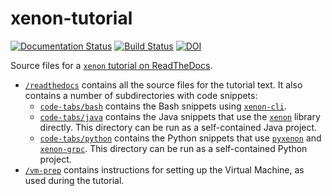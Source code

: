 # xenon-tutorial

[![Documentation Status](https://readthedocs.org/projects/xenon-tutorial/badge/?version=latest)](https://xenon-tutorial.readthedocs.io/en/latest/?badge=latest) 
[![Build Status](https://travis-ci.org/xenon-middleware/xenon-tutorial.svg?branch=master)](https://travis-ci.org/xenon-middleware/xenon-tutorial)
[![DOI](https://zenodo.org/badge/DOI/10.5281/zenodo.1064653.svg)](https://doi.org/10.5281/zenodo.1064653)

Source files for a [``xenon`` tutorial on ReadTheDocs](http://xenon-tutorial.readthedocs.io).

- [``/readthedocs``](/readthedocs) contains all the source files for the tutorial text. It also contains a number of subdirectories with code snippets:
   - [``code-tabs/bash``](/readthedocs/code-tabs/bash) contains the Bash snippets using [``xenon-cli``](https://github.com/xenon-middleware/xenon-cli).
   - [``code-tabs/java``](/readthedocs/code-tabs/java) contains the Java snippets that use the [``xenon``](https://github.com/xenon-middleware/xenon) library directly. This directory can be run as a self-contained Java project.
   - [``code-tabs/python``](/readthedocs/code-tabs/python) contains the Python snippets that use [``pyxenon``](https://github.com/xenon-middleware/pyxenon) and [``xenon-grpc``](https://github.com/xenon-middleware/xenon-grpc). This directory can be run as a self-contained Python project.
- [``/vm-prep``](/vm-prep) contains instructions for setting up the Virtual Machine, as used during the tutorial.
